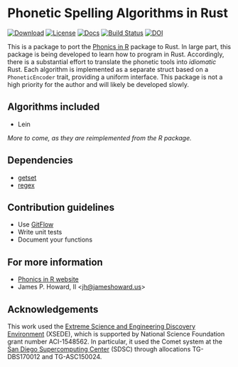 # Phonetic Spelling Algorithms in Rust

[![Download](https://img.shields.io/crates/d/phonics)](https://crates.io/crates/phonics)
[![License](https://img.shields.io/crates/l/phonics)](https://github.com/Hoverbear/getset/blob/master/LICENSE)
[![Docs](https://docs.rs/phonics/badge.svg)](https://docs.rs/phonics/)
[![Build Status](https://img.shields.io/travis/k3jph/phonics-in-rust.svg)](https://travis-ci.org/k3jph/phonics-in-rust)
[![DOI](https://zenodo.org/badge/DOI/10.5281/zenodo.3908742.svg)](https://doi.org/10.5281/zenodo.3908742)

This is a package to port the [Phonics in
R](https://howardjp.github.io/phonics/) package to Rust.  In large
part, this package is being developed to learn how to program in
Rust.  Accordingly, there is a substantial effort to translate the
phonetic tools into _idiomatic_ Rust.  Each algorithm is implemented
as a separate struct based on a `PhoneticEncoder` trait, providing
a uniform interface.  This package is not a high priority for the
author and will likely be developed slowly.

## Algorithms included

* Lein

_More to come, as they are reimplemented from the R package._

## Dependencies

* [getset](https://crates.io/crates/getset)
* [regex](https://crates.io/crates/regex)

## Contribution guidelines

* Use [GitFlow](http://nvie.com/posts/a-successful-git-branching-model/)
* Write unit tests
* Document your functions

## For more information

* [Phonics in R website](https://howardjp.github.io/phonics/)
* James P. Howard, II <<jh@jameshoward.us>>

## Acknowledgements

This work used the [Extreme Science and Engineering Discovery
Environment](https://www.xsede.org/) (XSEDE), which is supported
by National Science Foundation grant number ACI-1548562. In particular,
it used the Comet system at the [San Diego Supercomputing
Center](https://www.sdsc.edu/) (SDSC) through allocations TG-DBS170012
and TG-ASC150024.
